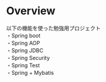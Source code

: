 # Overview
以下の機能を使った勉強用プロジェクト<br>
・Spring boot<br>
・Spring AOP<br>
・Spring JDBC<br>
・Spring Security<br>
・Spring Test<br>
・Spring + Mybatis<br>
